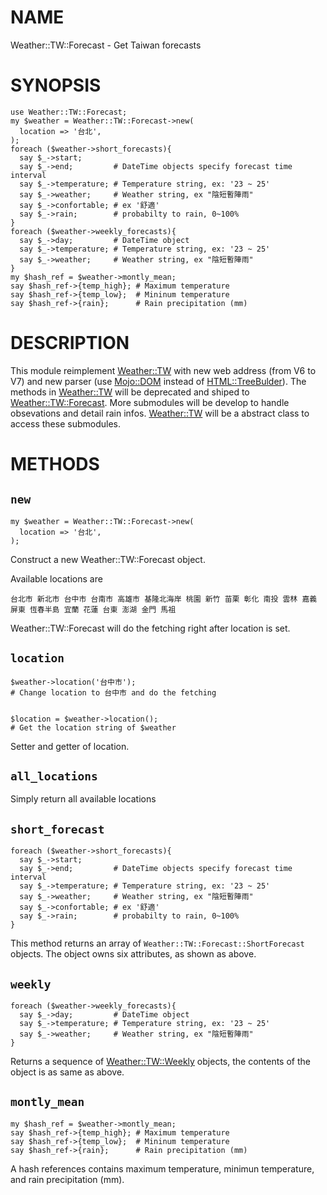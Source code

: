 # NAME

Weather::TW::Forecast - Get Taiwan forecasts

# SYNOPSIS

    use Weather::TW::Forecast;
    my $weather = Weather::TW::Forecast->new(
      location => '台北',
    );
    foreach ($weather->short_forecasts){
      say $_->start;
      say $_->end;         # DateTime objects specify forecast time interval
      say $_->temperature; # Temperature string, ex: '23 ~ 25'
      say $_->weather;     # Weather string, ex "陰短暫陣雨" 
      say $_->confortable; # ex '舒適'
      say $_->rain;        # probabilty to rain, 0~100%
    }
    foreach ($weather->weekly_forecasts){
      say $_->day;         # DateTime object
      say $_->temperature; # Temperature string, ex: '23 ~ 25'
      say $_->weather;     # Weather string, ex "陰短暫陣雨" 
    }
    my $hash_ref = $weather->montly_mean;
    say $hash_ref->{temp_high}; # Maximum temperature
    say $hash_ref->{temp_low};  # Mininum temperature
    say $hash_ref->{rain};      # Rain precipitation (mm)

# DESCRIPTION

This module reimplement [Weather::TW](http://search.cpan.org/perldoc?Weather::TW) with new web address (from V6 to V7) and
new parser (use [Mojo::DOM](http://search.cpan.org/perldoc?Mojo::DOM) instead of [HTML::TreeBulder](http://search.cpan.org/perldoc?HTML::TreeBulder)). The methods in 
[Weather::TW](http://search.cpan.org/perldoc?Weather::TW) will be deprecated and shiped to [Weather::TW::Forecast](http://search.cpan.org/perldoc?Weather::TW::Forecast). More
submodules will be develop to handle obsevations and detail rain infos.
[Weather::TW](http://search.cpan.org/perldoc?Weather::TW) will be a abstract class to access these submodules.

# METHODS

## `new`

    my $weather = Weather::TW::Forecast->new(
      location => '台北',
    );

Construct a new Weather::TW::Forecast object.

Available locations are

    台北市 新北市 台中市 台南市 高雄市 基隆北海岸 桃園 新竹 苗栗 彰化 南投 雲林 嘉義 屏東 恆春半島 宜蘭 花蓮 台東 澎湖 金門 馬祖

Weather::TW::Forecast will do the fetching right after location is set.

## `location`

    $weather->location('台中市'); 
    # Change location to 台中市 and do the fetching
    

    $location = $weather->location();
    # Get the location string of $weather

Setter and getter of location.

## `all_locations`

Simply return all available locations

## `short_forecast`

    foreach ($weather->short_forecasts){
      say $_->start;
      say $_->end;         # DateTime objects specify forecast time interval
      say $_->temperature; # Temperature string, ex: '23 ~ 25'
      say $_->weather;     # Weather string, ex "陰短暫陣雨" 
      say $_->confortable; # ex '舒適'
      say $_->rain;        # probabilty to rain, 0~100%
    }

This method returns an array of `Weather::TW::Forecast::ShortForecast` objects.
The object owns six attributes, as shown as above.

## `weekly`

    foreach ($weather->weekly_forecasts){
      say $_->day;         # DateTime object
      say $_->temperature; # Temperature string, ex: '23 ~ 25'
      say $_->weather;     # Weather string, ex "陰短暫陣雨" 
    }

Returns a sequence of [Weather::TW::Weekly](http://search.cpan.org/perldoc?Weather::TW::Weekly) objects, the contents of the object
is as same as above. 

## `montly_mean`

    my $hash_ref = $weather->montly_mean;
    say $hash_ref->{temp_high}; # Maximum temperature
    say $hash_ref->{temp_low};  # Mininum temperature
    say $hash_ref->{rain};      # Rain precipitation (mm)

A hash references contains maximum temperature, minimun temperature, and rain
precipitation (mm).